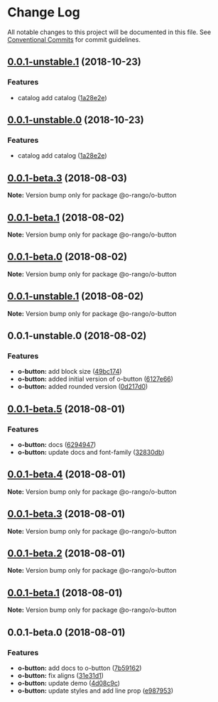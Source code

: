 # Change Log

All notable changes to this project will be documented in this file.
See [Conventional Commits](https://conventionalcommits.org) for commit guidelines.

## [0.0.1-unstable.1](https://github.com/ionic-team/stencil-component-starter/compare/@o-rango/o-button@0.0.1-beta.2...@o-rango/o-button@0.0.1-unstable.1) (2018-10-23)


### Features

* catalog add catalog ([1a28e2e](https://github.com/ionic-team/stencil-component-starter/commit/1a28e2e))





## [0.0.1-unstable.0](https://github.com/ionic-team/stencil-component-starter/compare/@o-rango/o-button@0.0.1-beta.2...@o-rango/o-button@0.0.1-unstable.0) (2018-10-23)


### Features

* catalog add catalog ([1a28e2e](https://github.com/ionic-team/stencil-component-starter/commit/1a28e2e))





<a name="0.0.1-beta.3"></a>
## [0.0.1-beta.3](https://github.com/ionic-team/stencil-component-starter/compare/@o-rango/o-button@0.0.1-beta.2...@o-rango/o-button@0.0.1-beta.3) (2018-08-03)

**Note:** Version bump only for package @o-rango/o-button





<a name="0.0.1-beta.1"></a>
## [0.0.1-beta.1](https://github.com/ionic-team/stencil-component-starter/compare/@o-rango/o-button@0.0.1-beta.0...@o-rango/o-button@0.0.1-beta.1) (2018-08-02)

**Note:** Version bump only for package @o-rango/o-button





<a name="0.0.1-beta.0"></a>
## [0.0.1-beta.0](https://github.com/ionic-team/stencil-component-starter/compare/@o-rango/o-button@0.0.1-unstable.1...@o-rango/o-button@0.0.1-beta.0) (2018-08-02)

**Note:** Version bump only for package @o-rango/o-button





<a name="0.0.1-unstable.1"></a>
## [0.0.1-unstable.1](https://github.com/ionic-team/stencil-component-starter/compare/@o-rango/o-button@0.0.1-unstable.0...@o-rango/o-button@0.0.1-unstable.1) (2018-08-02)

**Note:** Version bump only for package @o-rango/o-button





<a name="0.0.1-unstable.0"></a>
## 0.0.1-unstable.0 (2018-08-02)


### Features

* **o-button:** add block size ([49bc174](https://github.com/ionic-team/stencil-component-starter/commit/49bc174))
* **o-button:** added initial version of o-button ([6127e66](https://github.com/ionic-team/stencil-component-starter/commit/6127e66))
* **o-button:** added rounded version ([0d217d0](https://github.com/ionic-team/stencil-component-starter/commit/0d217d0))





<a name="0.0.1-beta.5"></a>
## [0.0.1-beta.5](https://github.com/ionic-team/stencil-component-starter/compare/@o-rango/o-button@0.0.1-beta.4...@o-rango/o-button@0.0.1-beta.5) (2018-08-01)


### Features

* **o-button:** docs ([6294947](https://github.com/ionic-team/stencil-component-starter/commit/6294947))
* **o-button:** update docs and font-family ([32830db](https://github.com/ionic-team/stencil-component-starter/commit/32830db))





<a name="0.0.1-beta.4"></a>
## [0.0.1-beta.4](https://github.com/ionic-team/stencil-component-starter/compare/@o-rango/o-button@0.0.1-beta.3...@o-rango/o-button@0.0.1-beta.4) (2018-08-01)

**Note:** Version bump only for package @o-rango/o-button





<a name="0.0.1-beta.3"></a>
## [0.0.1-beta.3](https://github.com/ionic-team/stencil-component-starter/compare/@o-rango/o-button@0.0.1-beta.2...@o-rango/o-button@0.0.1-beta.3) (2018-08-01)

**Note:** Version bump only for package @o-rango/o-button





<a name="0.0.1-beta.2"></a>
## [0.0.1-beta.2](https://github.com/ionic-team/stencil-component-starter/compare/@o-rango/o-button@0.0.1-beta.1...@o-rango/o-button@0.0.1-beta.2) (2018-08-01)

**Note:** Version bump only for package @o-rango/o-button





<a name="0.0.1-beta.1"></a>
## [0.0.1-beta.1](https://github.com/ionic-team/stencil-component-starter/compare/@o-rango/o-button@0.0.1-beta.0...@o-rango/o-button@0.0.1-beta.1) (2018-08-01)

**Note:** Version bump only for package @o-rango/o-button





<a name="0.0.1-beta.0"></a>
## 0.0.1-beta.0 (2018-08-01)


### Features

* **o-button:** add docs to o-button ([7b59162](https://github.com/ionic-team/stencil-component-starter/commit/7b59162))
* **o-button:** fix aligns ([31e31d1](https://github.com/ionic-team/stencil-component-starter/commit/31e31d1))
* **o-button:** update demo ([4d08c9c](https://github.com/ionic-team/stencil-component-starter/commit/4d08c9c))
* **o-button:** update styles and add line prop ([e987953](https://github.com/ionic-team/stencil-component-starter/commit/e987953))
